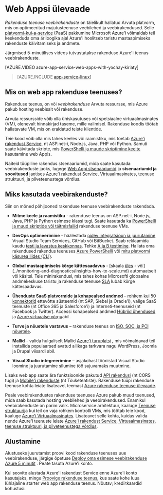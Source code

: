 <properties
    pageTitle="Web Appsi ülevaade | Microsoft Azure'i"
    description="Siit saate teada, kuidas Azure'i rakendust Service aitab teil tekib ja host veebirakenduste"
    services="app-service\web"
    documentationCenter=""
    authors="cephalin"
    manager="erikre"
    editor=""/>

<tags
    ms.service="app-service-web"
    ms.workload="web"
    ms.tgt_pltfrm="na"
    ms.devlang="na"
    ms.topic="get-started-article"
    ms.date="10/28/2016"
    ms.author="cephalin"/>

# <a name="web-apps-overview"></a>Web Appsi ülevaade

*Rakenduse teenuse veebirakenduste* on täielikult hallatud Arvuta platvorm, mis on optimeeritud majutusteenuse veebilehed ja veebirakendused. Selle [platvormi-kui-a-service](https://en.wikipedia.org/wiki/Platform_as_a_service) (PaaS) pakkumine Microsoft Azure'i võimaldab teil keskenduda oma äriloogika ajal Azure'i hoolitseb taristu mastaapimiseks rakenduste käivitamiseks ja andmete.

Järgmised 5-minutilises videos tutvustatakse rakenduse Azure'i teenus veebirakenduste.

[AZURE.VIDEO azure-app-service-web-apps-with-yochay-kiriaty]

>[AZURE.INCLUDE [app-service-linux](../../includes/app-service-linux.md)]

## <a name="what-is-a-web-app-in-app-service"></a>Mis on web app rakenduse teenuses?

Rakenduse teenus, on või *veebirakenduse* Arvuta ressursse, mis Azure pakub hosting veebisait või rakenduse.  

Arvuta ressursside võib olla ühiskasutuses või spetsiaalne virtuaalmasinates (VM), olenevalt hinnakirjad taseme, mille valimisel. Rakenduse koodis töötab hallatavate VM, mis on eraldatud teiste klientide.

Teie kood võib olla mis tahes keeles või raamistiku, mis toetab [Azure'i rakendust Service](../app-service/app-service-value-prop-what-is.md), nt ASP.net-i, Node.js, Java, PHP või Python. Samuti saate käivitada skripte, mis [PowerShelli ja muude skriptimine keelte](web-sites-create-web-jobs.md#acceptablefiles) kasutamine web Appis.

Näiteid tüüpiline rakendus stsenaariumid, mida saate kasutada veebirakenduste jaoks, lugege [Web Appi stsenaariumid](https://azure.microsoft.com/documentation/scenarios/web-app/) ja **stsenaariumid ja soovitused** jaotises [Azure'i rakendust Service](choose-web-site-cloud-service-vm.md#scenarios), Virtuaalmasinates, teenuse struktuuri, ja pilveteenustega võrdlus.

## <a name="why-use-web-apps"></a>Miks kasutada veebirakenduste?

Siin on mõned põhijooned rakenduse teenuse veebirakenduste rakendada.

- **Mitme keele ja raamistiku** - rakenduse teenus on ASP.net-i, Node.js, Java, PHP ja Python esimese klassi tugi. Saate kasutada ka [PowerShelli ja muud skriptide või täitmisfailid](../app-service-web/web-sites-create-web-jobs.md) rakenduse teenuse VMs.

- **DevOps optimeerimine** - häälestada [pidev integratsioon ja juurutamine](../app-service-web/app-service-continuous-deployment.md) Visual Studio Team Services, GitHub või BitBucket. Saab reklaamida kaudu [testi ja lavastus keskkonnas](../app-service-web/web-sites-staged-publishing.md). Tehke [A ja B testimine](../app-service-web/app-service-web-test-in-production-get-start.md). Hallata oma rakendused rakendus teenuses [Azure PowerShelli](../powershell-install-configure.md) või [mitu platvormi käsurea liides (CLI)](../xplat-cli-install.md).

- **Global mastaapimiseks kõrge kättesaadavus** - [skaala [üles](../app-service-web/web-sites-scale.md) - või](../monitoring-and-diagnostics/insights-how-to-scale.md) automaatselt või käsitsi. Teie minirakendusi, mis tahes kohas Microsofti globaalne andmekeskuse taristu ja rakenduse teenuse [SLA](https://azure.microsoft.com/support/legal/sla/app-service/) lubab kõrge kättesaadavus.

- **Ühenduste SaaS platvormide ja kohapealsed andmed** – rohkem kui 50 [konnektorid](../connectors/apis-list.md) ettevõtte süsteemid (nt SAP, Siebel ja Oracle'i), valige SaaS teenuste (nt Office 365 ja Salesforce'i) ja Interneti-teenuseid (nt Facebook ja Twitter). Accessi kohapealsed andmed [Hübriid ühendused](../biztalk-services/integration-hybrid-connection-overview.md) ja [Azure virtuaalse võrgu](../app-service-web/web-sites-integrate-with-vnet.md)abil.

- **Turve ja nõuetele vastavus** – rakenduse teenus on [ISO, SOC, ja PCI nõuetele](https://www.microsoft.com/TrustCenter/).

- **Mallid** - valida hulgaliselt Mallid [Azure'i turuplatsi](https://azure.microsoft.com/marketplace/) , mis võimaldavad teil installida populaarsed avatud allikaga tarkvara nagu WordPress, Joomla ja Drupal viisardi abil.

- **Visual Studio integreerimine** – asjakohast tööriistad Visual Studio loomine ja juurutamine silumine töö sujuvamaks muutmine.

Lisaks web app saate ära funktsioonide pakutud [API rakendusi](../app-service-api/app-service-api-apps-why-best-platform.md) (nt CORS tugi) ja [Mobile'i rakenduste](../app-service-mobile/app-service-mobile-value-prop.md) (nt Tõuketeatiste). Rakenduse tüüpi rakenduse teenuse kohta leiate lisateavet teemast [Azure rakenduse teenuse ülevaade](../app-service/app-service-value-prop-what-is.md).

Peale veebirakendustes rakenduse teenuses Azure pakub muud teenused, mida saab kasutada hosting veebilehed ja veebirakendused. Enamikul veebirakenduste on parim valik.  Microservice arhitektuur, kaaluge [Teenuse struktuuri](https://azure.microsoft.com/documentation/services/service-fabric)ja kui teil on vaja rohkem kontrolli VMs, mis töötab teie kood, kaaluge [Azure'i Virtuaalmasinates](https://azure.microsoft.com/documentation/services/virtual-machines/). Lisateavet selle kohta, kuidas valida nende Azure'i teenuste leiate [Azure'i rakendust Service, Virtuaalmasinates, teenuse struktuuri, ja pilveteenustega võrdlus](choose-web-site-cloud-service-vm.md).

## <a name="getting-started"></a>Alustamine

Alustuseks juurutamist proovi kood rakenduse teenuses uue veebirakenduse, järgige õpetuse [Deploy oma esimese veebirakenduse Azure 5 minutit](app-service-web-get-started.md) . Peate tasuta Azure'i konto.

Kui soovite alustada Azure'i rakendust Service enne Azure'i konto kasutajaks, minge [Proovige rakenduse teenus](http://go.microsoft.com/fwlink/?LinkId=523751), kus saate kohe luua lühiajaline starter web app rakenduse teenus. Nõutav; krediitkaardid kohustusi.
